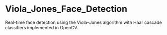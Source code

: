 # Viola_Jones_Face_Detection
Real-time face detection using the Viola–Jones algorithm with Haar cascade classifiers implemented in OpenCV.

